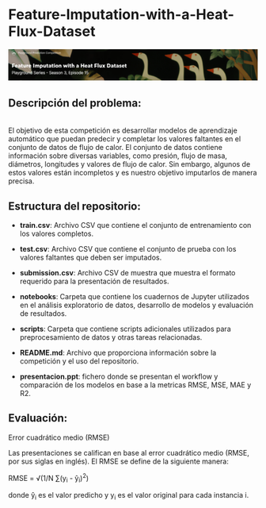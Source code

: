 # Feature-Imputation-with-a-Heat-Flux-Dataset


![Captura de pantalla de la competición de Kaggle](picture_KaggleCompetition.png)


##  Descripción del problema: 
<br>
El objetivo de esta competición es desarrollar modelos de aprendizaje automático que puedan predecir y completar los valores faltantes en el conjunto de datos de flujo de calor. El conjunto de datos contiene información sobre diversas variables, como presión, flujo de masa, diámetros, longitudes y valores de flujo de calor. Sin embargo, algunos de estos valores están incompletos y es nuestro objetivo imputarlos de manera precisa.

<br>

## Estructura del repositorio:

- **train.csv**: Archivo CSV que contiene el conjunto de entrenamiento con los valores completos.
  <br>

- **test.csv**: Archivo CSV que contiene el conjunto de prueba con los valores faltantes que deben ser imputados.
  <br>

- **submission.csv**: Archivo CSV de muestra que muestra el formato requerido para la presentación de resultados.
  <br>

- **notebooks**: Carpeta que contiene los cuadernos de Jupyter utilizados en el análisis exploratorio de datos, desarrollo de modelos y evaluación de resultados.
  <br>

- **scripts**: Carpeta que contiene scripts adicionales utilizados para preprocesamiento de datos y otras tareas relacionadas.
  <br>
  
- **README.md**: Archivo que proporciona información sobre la competición y el uso del repositorio.
  <br>

- **presentacion.ppt**: fichero donde se presentan el workflow y comparación de los modelos en base a la metricas RMSE, MSE, MAE y R2. 

## Evaluación: 

Error cuadrático medio (RMSE)

Las presentaciones se califican en base al error cuadrático medio (RMSE, por sus siglas en inglés). El RMSE se define de la siguiente manera:

RMSE = √(1/N ∑(y<sub>i</sub> - ŷ<sub>i</sub>)<sup>2</sup>)

donde ŷ<sub>i</sub> es el valor predicho y y<sub>i</sub> es el valor original para cada instancia i.





